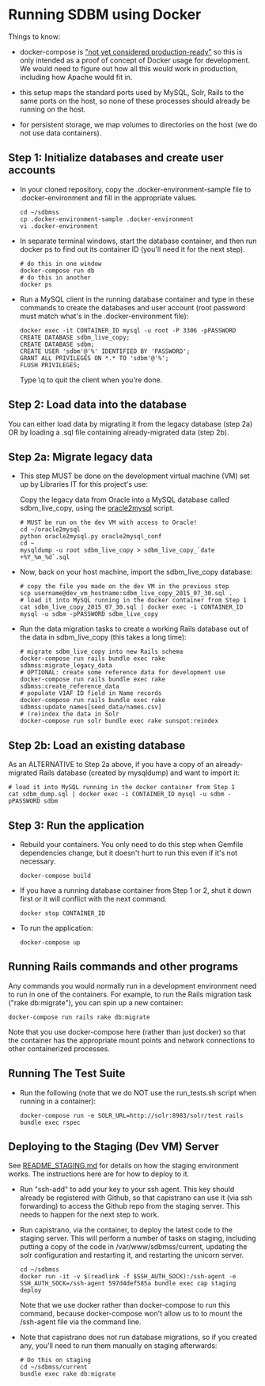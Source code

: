 
Running SDBM using Docker
=========================

Things to know:

- docker-compose is
  ["not yet considered production-ready"](https://docs.docker.com/compose/production/)
  so this is only intended as a proof of concept of Docker usage for
  development.  We would need to figure out how all this would work in
  production, including how Apache would fit in.

- this setup maps the standard ports used by MySQL, Solr, Rails to the
  same ports on the host, so none of these processes should already be
  running on the host.

- for persistent storage, we map volumes to directories on the host
  (we do not use data containers).

Step 1: Initialize databases and create user accounts
----------------------------------------------------

* In your cloned repository, copy the .docker-environment-sample file
  to .docker-environment and fill in the appropriate values.

  ```
  cd ~/sdbmss
  cp .docker-environment-sample .docker-environment
  vi .docker-environment
  ```

* In separate terminal windows, start the database container, and then
  run docker ps to find out its container ID (you'll need it for the
  next step).
  
  ```
  # do this in one window
  docker-compose run db
  # do this in another
  docker ps
  ```

* Run a MySQL client in the running database container and type in
  these commands to create the databases and user account (root
  password must match what's in the .docker-environment file):

  ```
  docker exec -it CONTAINER_ID mysql -u root -P 3306 -pPASSWORD
  CREATE DATABASE sdbm_live_copy;
  CREATE DATABASE sdbm;
  CREATE USER 'sdbm'@'%' IDENTIFIED BY 'PASSWORD';
  GRANT ALL PRIVILEGES ON *.* TO 'sdbm'@'%';
  FLUSH PRIVILEGES;
  ```

  Type \q to quit the client when you're done.

Step 2: Load data into the database
-----------------------------------

You can either load data by migrating it from the legacy database
(step 2a) OR by loading a .sql file containing already-migrated data
(step 2b).

Step 2a: Migrate legacy data
----------------------------

* This step MUST be done on the development virtual machine (VM) set
  up by Libraries IT for this project's use:

  Copy the legacy data from Oracle into a MySQL database called
  sdbm_live_copy, using the
  [oracle2mysql](https://github.com/codeforkjeff/oracle2mysql) script.

  ```
  # MUST be run on the dev VM with access to Oracle!
  cd ~/oracle2mysql
  python oracle2mysql.py oracle2mysql_conf
  cd ~
  mysqldump -u root sdbm_live_copy > sdbm_live_copy_`date +%Y_%m_%d`.sql
  ```

* Now, back on your host machine, import the sdbm_live_copy database:

  ```
  # copy the file you made on the dev VM in the previous step
  scp username@dev_vm_hostname:sdbm_live_copy_2015_07_30.sql .
  # load it into MySQL running in the docker container from Step 1
  cat sdbm_live_copy_2015_07_30.sql | docker exec -i CONTAINER_ID mysql -u sdbm -pPASSWORD sdbm_live_copy
  ```

* Run the data migration tasks to create a working Rails database out
  of the data in sdbm_live_copy (this takes a long time):

  ```
  # migrate sdbm_live_copy into new Rails schema
  docker-compose run rails bundle exec rake sdbmss:migrate_legacy_data
  # OPTIONAL: create some reference data for development use
  docker-compose run rails bundle exec rake sdbmss:create_reference_data
  # populate VIAF ID field in Name records
  docker-compose run rails bundle exec rake sdbmss:update_names[seed_data/names.csv]
  # (re)index the data in Solr
  docker-compose run solr bundle exec rake sunspot:reindex
  ```

Step 2b: Load an existing database
----------------------------------

As an ALTERNATIVE to Step 2a above, if you have a copy of an
already-migrated Rails database (created by mysqldump) and want to
import it:

  ```
  # load it into MySQL running in the docker container from Step 1
  cat sdbm_dump.sql | docker exec -i CONTAINER_ID mysql -u sdbm -pPASSWORD sdbm
  ```

Step 3: Run the application
---------------------------

* Rebuild your containers. You only need to do this step when Gemfile
  dependencies change, but it doesn't hurt to run this even if it's
  not necessary.

  ```
  docker-compose build
  ```

* If you have a running database container from Step 1 or 2, shut it
  down first or it will conflict with the next command.

  ```
  docker stop CONTAINER_ID
  ```

* To run the application:

  ```
  docker-compose up
  ```

Running Rails commands and other programs
-----------------------------------------

Any commands you would normally run in a development environment need
to run in one of the containers. For example, to run the Rails
migration task ("rake db:migrate"), you can spin up a new container:

  ```
  docker-compose run rails rake db:migrate
  ```

Note that you use docker-compose here (rather than just docker) so
that the container has the appropriate mount points and network
connections to other containerized processes.

Running The Test Suite
----------------------

* Run the following (note that we do NOT use the run_tests.sh script when running in a container):

  ```
  docker-compose run -e SOLR_URL=http://solr:8983/solr/test rails bundle exec rspec
  ```

Deploying to the Staging (Dev VM) Server
----------------------------------------

See [README_STAGING.md](README_STAGING.md) for details on how the
staging environment works. The instructions here are for how to deploy
to it.

* Run "ssh-add" to add your key to your ssh agent. This key should
  already be registered with Github, so that capistrano can use it
  (via ssh forwarding) to access the Github repo from the staging
  server. This needs to happen for the next step to work.

* Run capistrano, via the container, to deploy the latest code to the
  staging server. This will perform a number of tasks on staging,
  including putting a copy of the code in /var/www/sdbmss/current,
  updating the solr configuration and restarting it, and restarting
  the unicorn server.

  ```
  cd ~/sdbmss
  docker run -it -v $(readlink -f $SSH_AUTH_SOCK):/ssh-agent -e SSH_AUTH_SOCK=/ssh-agent 597d4def585a bundle exec cap staging deploy
  ```

  Note that we use docker rather than docker-compose to run this
  command, because docker-compose won't allow us to to mount the
  /ssh-agent file via the command line.

* Note that capistrano does not run database migrations, so if you
  created any, you'll need to run them manually on staging afterwards:
 
  ```
  # Do this on staging
  cd ~/sdbmss/current
  bundle exec rake db:migrate
  ```
